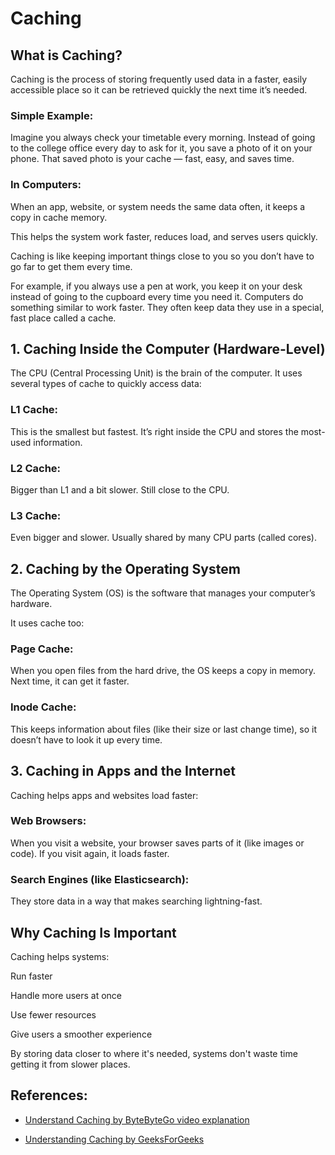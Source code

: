 # Caching


## What is Caching?

Caching is the process of storing frequently used data in a faster, easily accessible place so it can be retrieved quickly the next time it’s needed.

### Simple Example:

Imagine you always check your timetable every morning. Instead of going to the college office every day to ask for it, you save a photo of it on your phone. That saved photo is your cache — fast, easy, and saves time.

### In Computers:

When an app, website, or system needs the same data often, it keeps a copy in cache memory.

This helps the system work faster, reduces load, and serves users quickly.

Caching is like keeping important things close to you so you don’t have to go far to get them every time.

For example, if you always use a pen at work, you keep it on your desk instead of going to the cupboard every time you need it. Computers do something similar to work faster. They often keep data they use in a special, fast place called a cache.


## 1. Caching Inside the Computer (Hardware-Level)

The CPU (Central Processing Unit) is the brain of the computer. It uses several types of cache to quickly access data:
### L1 Cache: 
This is the smallest but fastest. It’s right inside the CPU and stores the most-used information.
### L2 Cache: 
Bigger than L1 and a bit slower. Still close to the CPU.
### L3 Cache: 
Even bigger and slower. Usually shared by many CPU parts (called cores).


## 2. Caching by the Operating System
The Operating System (OS) is the software that manages your computer’s hardware.

It uses cache too:

### Page Cache: 
When you open files from the hard drive, the OS keeps a copy in memory. Next time, it can get it faster.

### Inode Cache: 
This keeps information about files (like their size or last change time), so it doesn’t have to look it up every time.


## 3. Caching in Apps and the Internet

Caching helps apps and websites load faster:

### Web Browsers: 
When you visit a website, your browser saves parts of it (like images or code). If you visit again, it loads faster.

### Search Engines (like Elasticsearch): 
They store data in a way that makes searching lightning-fast.


## Why Caching Is Important

Caching helps systems:

Run faster

Handle more users at once

Use fewer resources

Give users a smoother experience

By storing data closer to where it's needed, systems don't waste time getting it from slower places.


## References:

* [Understand Caching by ByteByteGo video explanation](https://www.youtube.com/watch?v=dGAgxozNWFE)

* [Understanding Caching by GeeksForGeeks](https://request.geeksforgeeks.org/?p=468000)